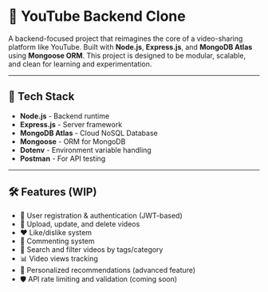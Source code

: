 # 🎥 YouTube Backend Clone 

A backend-focused project that reimagines the core of a video-sharing platform like YouTube. Built with **Node.js**, **Express.js**, and **MongoDB Atlas** using **Mongoose ORM**. This project is designed to be modular, scalable, and clean for learning and experimentation.

---

## 🚀 Tech Stack

- **Node.js** - Backend runtime
- **Express.js** - Server framework
- **MongoDB Atlas** - Cloud NoSQL Database
- **Mongoose** - ORM for MongoDB
- **Dotenv** - Environment variable handling
- **Postman** - For API testing

---

## 🛠️ Features (WIP)

- 📁 User registration & authentication (JWT-based)
- 🎥 Upload, update, and delete videos
- ❤️ Like/dislike system
- 💬 Commenting system
- 🔎 Search and filter videos by tags/category
- 📊 Video views tracking
- 🧠 Personalized recommendations (advanced feature)
- 🛡️ API rate limiting and validation (coming soon)

